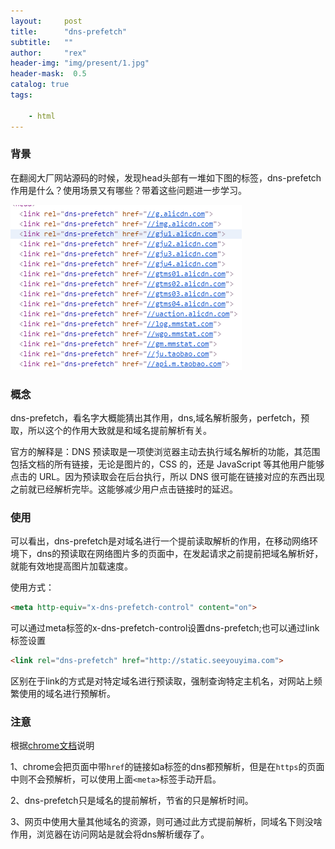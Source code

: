 ```yaml
---
layout:     post
title:      "dns-prefetch"
subtitle:   ""
author:     "rex"
header-img: "img/present/1.jpg"
header-mask:  0.5
catalog: true
tags:

    - html
---
```

### 背景

在翻阅大厂网站源码的时候，发现head头部有一堆如下图的标签，dns-prefetch作用是什么？使用场景又有哪些？带着这些问题进一步学习。

![1](/img/dns/1.png)

### 概念

dns-prefetch，看名字大概能猜出其作用，dns,域名解析服务，perfetch，预取，所以这个的作用大致就是和域名提前解析有关。

官方的解释是：DNS 预读取是一项使浏览器主动去执行域名解析的功能，其范围包括文档的所有链接，无论是图片的，CSS 的，还是 JavaScript 等其他用户能够点击的 URL。因为预读取会在后台执行，所以 DNS 很可能在链接对应的东西出现之前就已经解析完毕。这能够减少用户点击链接时的延迟。

### 使用

可以看出，dns-prefetch是对域名进行一个提前读取解析的作用，在移动网络环境下，dns的预读取在网络图片多的页面中，在发起请求之前提前把域名解析好，就能有效地提高图片加载速度。

使用方式：

```html
<meta http-equiv="x-dns-prefetch-control" content="on">
```

可以通过meta标签的x-dns-prefetch-control设置dns-prefetch;也可以通过link标签设置

```html
<link rel="dns-prefetch" href="http://static.seeyouyima.com">
```

区别在于link的方式是对特定域名进行预读取，强制查询特定主机名，对网站上频繁使用的域名进行预解析。

### 注意

根据[chrome文档](https://www.chromium.org/developers/design-documents/dns-prefetching)说明

1、chrome会把页面中带`href`的链接如a标签的dns都预解析，但是在`https`的页面中则不会预解析，可以使用上面`<meta>`标签手动开启。

2、dns-prefetch只是域名的提前解析，节省的只是解析时间。

3、网页中使用大量其他域名的资源，则可通过此方式提前解析，同域名下则没啥作用，浏览器在访问网站是就会将dns解析缓存了。